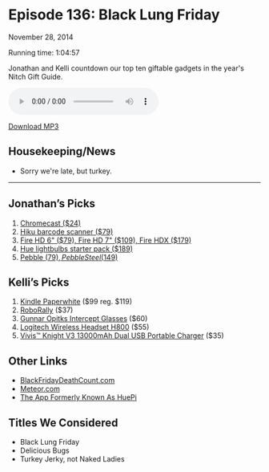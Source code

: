 Episode 136: Black Lung Friday
====
November 28, 2014

Running time: 1:04:57

Jonathan and Kelli countdown our top ten giftable gadgets in the year's Nitch Gift Guide.

<audio preload="auto" controls>
    <source src="https://s3.amazonaws.com/nitch/Episode_136_Black_Lung_Friday.mp3" type="audio/mpeg" />
    <source src="https://s3.amazonaws.com/nitch/Episode_136_Black_Lung_Friday.ogg" type="audio/ogg" />
    Your browser does not support HTML5 audio. Please download the episode using the link below.
</audio>

[Download MP3](https://s3.amazonaws.com/nitch/Episode_136_Black_Lung_Friday.mp3 "Episode 136: Black Lung Friday")

## Housekeeping/News

* Sorry we're late, but turkey.

<hr id="picks">

## Jonathan’s Picks

1. [Chromecast ($24)](http://www.amazon.com/Google-Chromecast-Streaming-Media-Player/dp/B00DR0PDNE/ref=sr_1_cc_1)
2. [Hiku barcode scanner ($79)](http://hiku.us/)
3. [Fire HD 6" ($79), Fire HD 7" ($109), Fire HDX ($179)](http://www.amazon.com/dp/B00IKPYKWG/ref=fs_fas#firetablet-compare)
4. [Hue lightbulbs starter pack ($189)](http://www.amazon.com/Philips-431643-Personal-Wireless-Frustration/dp/B00BSN8DN4/ref=sr_1_1)
5. [Pebble ($79), Pebble Steel ($149)](http://getpebble.com)

## Kelli’s Picks

1. [Kindle Paperwhite](http://amzn.com/B00JG8GOWU) ($99 reg. $119)
2. [RoboRally](http://amzn.com/B0009HLSP0) ($37)
3. [Gunnar Opitks Intercept Glasses](http://amzn.com/B00HGAWJI8) ($60)
4. [Logitech Wireless Headset H800](http://amzn.com/B005GTNZUM) ($55)
5. [Vivis™ Knight V3 13000mAh Dual USB Portable Charger](http://amzn.com/B00LJCI53M) ($35)

## Other Links

* [BlackFridayDeathCount.com](http://blackfridaydeathcount.com/ "Black Friday Death Count")
* [Meteor.com](https://www.meteor.com/ "Meteor")
* [The App Formerly Known As HuePi](https://github.com/kellishaver/hue-panel)

## Titles We Considered

* Black Lung Friday
* Delicious Bugs
* Turkey Jerky, not Naked Ladies
